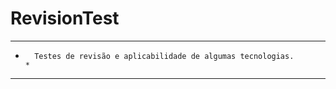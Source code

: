 # RevisionTest
**************************************************************************
*       Testes de revisão e aplicabilidade de algumas tecnologias.       *
**************************************************************************

